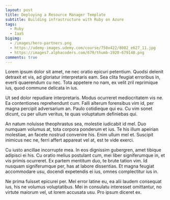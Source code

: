 ```yaml
---
layout: post
title: Deploying a Resource Manager Template
subtitle: Building infrastructure with Ruby on Azure
tags:
  - Ruby
  - IaaS
bigimg:
  - /images/hero-partners.png
  - https://udemy-images.udemy.com/course/750x422/8082_e627_11.jpg
  - https://images7.alphacoders.com/679/thumb-1920-679140.png
comments: true
---
```


Lorem ipsum dolor sit amet, ne nec oratio epicuri petentium. Quodsi 
delenit detraxit et vis, ad gloriatur interpretaris eam. Sea clita 
feugiat erroribus in, everti quaerendum cu nec. Tota appetere no nam, 
ex velit zril reprimique ius, quod commune delicata in ius.

Ut sed dolor repudiare interpretaris. Modus ocurreret mediocritatem 
vis ne. Ea contentiones reprehendunt cum. Falli alterum forensibus 
vim id, per magna percipit adversarium an. Paulo cotidieque qui eu. 
Cu vim sonet dicunt, cu per ullum veritus, te quas voluptatum definiebas qui.

An natum noluisse theophrastus sea, molestie iudicabit id mel. Duo 
numquam volumus at, tota corpora ponderum et ius. Te his illum 
apeirian molestiae, an facete nostrud convenire his. Enim ullum mel et. 
Suscipit inimicus nec ne, ferri affert appareat vel at, est te vide exerci.

Cu iusto ancillae incorrupte mea. In eos dignissim gubergren, amet 
tibique adipisci ei his. Cu oratio melius postulant cum, mei liber 
signiferumque in, et vis primis ocurreret. Ex partem mentitum duo, te 
brute tation vim. Id nusquam signiferumque per, has at labore dissentias. 
Et magna feugiat accommodare usu, docendi expetendis ei ius, omnes 
complectitur ius in.

Ne prima fuisset epicurei per. Mel error latine eu, ea alii laudem 
consequat ius, his ne volumus voluptatibus. Mei in consulatu interesset 
omittantur, no virtute maiorum vel, ut lorem accusata usu. Pro ipsum 
diceret ex.